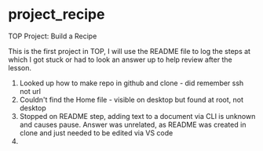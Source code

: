 # project_recipe
TOP Project: Build a Recipe

This is the first project in TOP, I will use the README file to log the steps at which I got stuck or had to look an answer up to help review after the lesson.

1. Looked up how to make repo in github and clone - did remember ssh not url
2. Couldn't find the Home file - visible on desktop but found at root, not desktop
3. Stopped on README step, adding text to a document via CLI is unknown and causes pause. Answer was unrelated, as README was created in clone and just needed to be edited via VS code
4. 